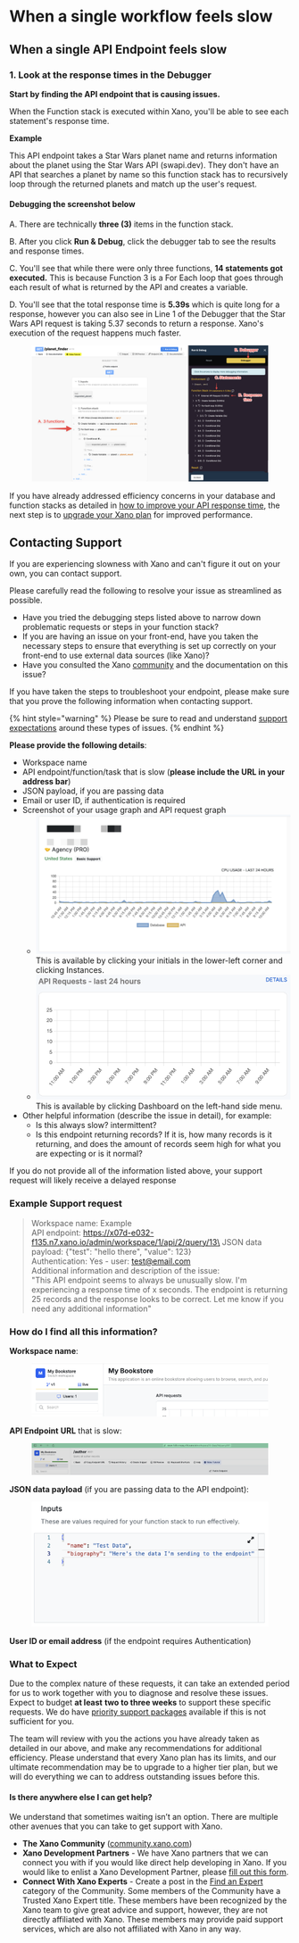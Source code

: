 # When a single workflow feels slow

###

## When a single API Endpoint feels slow

### 1. Look at the response times in the Debugger

**Start by finding the API endpoint that is causing issues.**

When the Function stack is executed within Xano, you'll be able to see each statement's response time.

**Example**

This API endpoint takes a Star Wars planet name and returns information about the planet using the Star Wars API (swapi.dev). They don't have an API that searches a planet by name so this function stack has to recursively loop through the returned planets and match up the user's request.&#x20;

#### **Debugging the screenshot below** <a href="#functionvstatement" id="functionvstatement"></a>

A.  There are technically **three (3)** items in the function stack.

B. After you click **Run & Debug**, click the debugger tab to see the results and response times.

C. You'll see that while there were only three functions, **14 statements got executed.** This is because Function 3 is a For Each loop that goes through each result of what is returned by the API and creates a variable.

D. You'll see that the total response time is **5.39s** which is quite long for a response, however you can also see in Line 1 of the Debugger that the Star Wars API request is taking 5.37 seconds to return a response. Xano's execution of the request happens much faster.



<figure><img src="../../.gitbook/assets/CleanShot 2022-09-12 at 15.26.54.png" alt=""><figcaption></figcaption></figure>

If you have already addressed efficiency concerns in your database and function stacks as detailed in [how to improve your API response time](broken-reference), the next step is to [upgrade your Xano plan](broken-reference) for improved performance.

## Contacting Support

If you are experiencing slowness with Xano and can't figure it out on your own, you can contact support.

Please carefully read the following to resolve your issue as streamlined as possible.

* Have you tried the debugging steps listed above to narrow down problematic requests or steps in your function stack?
* If you are having an issue on your front-end, have you taken the necessary steps to ensure that everything is set up correctly on your front-end to use external data sources (like Xano)?
* Have you consulted the Xano [community](https://community.xano.com/home) and the documentation on this issue?

If you have taken the steps to troubleshoot your endpoint, please make sure that you prove the following information when contacting support.

{% hint style="warning" %}
Please be sure to read and understand [support expectations](../getting-help/#basic-support) around these types of issues.
{% endhint %}

**Please provide the following details**:

* Workspace name
* API endpoint/function/task that is slow (**please include the URL in your address bar**)
* JSON payload, if you are passing data
* Email or user ID, if authentication is required
* Screenshot of your usage graph and API request graph
  * ![](<../../.gitbook/assets/CleanShot 2022-11-02 at 10.35.37.png>)\
    This is available by clicking your initials in the lower-left corner and clicking Instances.
  * ![](<../../.gitbook/assets/CleanShot 2022-11-02 at 10.37.53.png>)\
    This is available by clicking Dashboard on the left-hand side menu.
* Other helpful information (describe the issue in detail), for example:
  * Is this always slow? intermittent?
  * Is this endpoint returning records? If it is, how many records is it returning, and does the amount of records seem high for what you are expecting or is it normal?

If you do not provide all of the information listed above, your support request will likely receive a delayed response

### Example Support request

> Workspace name: Example\
> API endpoint: https://x07d-e032-f135.n7.xano.io/admin/workspace/1/api/2/query/13\
> JSON data payload: {"test": "hello there", "value": 123}\
> Authentication: Yes - user: test@email.com\
> Additional information and description of the issue:\
> "This API endpoint seems to always be unusually slow. I'm experiencing a response time of x seconds. The endpoint is returning 25 records and the response looks to be correct. Let me know if you need any additional information"

### How do I find all this information?

**Workspace name**:

<figure><img src="../../.gitbook/assets/CleanShot 2025-02-06 at 09.59.00.png" alt=""><figcaption></figcaption></figure>

**API Endpoint** **URL** that is slow:

<figure><img src="../../.gitbook/assets/CleanShot 2025-02-06 at 09.59.41.png" alt=""><figcaption></figcaption></figure>

**JSON data payload** (if you are passing data to the API endpoint):

<figure><img src="../../.gitbook/assets/CleanShot 2025-02-06 at 10.00.37.png" alt=""><figcaption></figcaption></figure>

**User ID or email address** (if the endpoint requires Authentication)



### What to Expect

Due to the complex nature of these requests, it can take an extended period for us to work together with you to diagnose and resolve these issues. Expect to budget **at least** **two to three weeks** to support these specific requests. We do have [priority support packages](../getting-help/#premium-support) available if this is not sufficient for you.

The team will review with you the actions you have already taken as detailed in our above, and make any recommendations for additional efficiency. Please understand that every Xano plan has its limits, and our ultimate recommendation may be to upgrade to a higher tier plan, but we will do everything we can to address outstanding issues before this.

#### Is there anywhere else I can get help?

We understand that sometimes waiting isn’t an option. There are multiple other avenues that you can take to get support with Xano.

* **The Xano Community** ([community.xano.com](https://community.xano.com))
* **Xano Development Partners** - We have Xano partners that we can connect you with if you would like direct help developing in Xano. If you would like to enlist a Xano Development Partner, please [fill out this form](https://xano.com/marketplace).&#x20;
* **Connect With Xano Experts** - Create a post in the [Find an Expert](https://community.xano.com/categories/find-an-expert) category of the Community. Some members of the Community have a Trusted Xano Expert title. These members have been recognized by the Xano team to give great advice and support, however, they are not directly affiliated with Xano. These members may provide paid support services, which are also not affiliated with Xano in any way.
